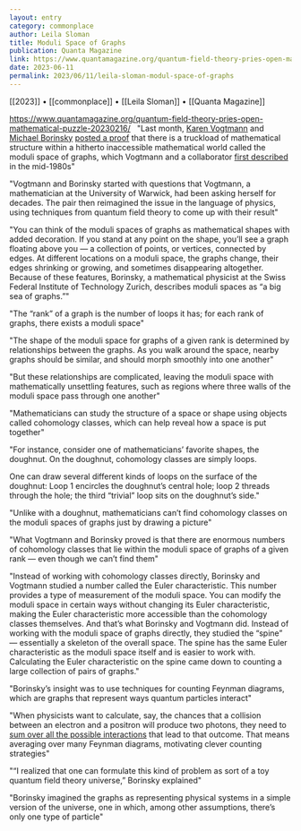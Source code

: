 ```yaml
---
layout: entry
category: commonplace
author: Leila Sloman
title: Moduli Space of Graphs
publication: Quanta Magazine
link: https://www.quantamagazine.org/quantum-field-theory-pries-open-mathematical-puzzle-20230216/
date: 2023-06-11
permalink: 2023/06/11/leila-sloman-modul-space-of-graphs
---
```


[[2023]] • [[commonplace]] • [[Leila Sloman]] • [[Quanta Magazine]]

https://www.quantamagazine.org/quantum-field-theory-pries-open-mathematical-puzzle-20230216/
 
"Last month, [Karen Vogtmann](https://warwick.ac.uk/fac/sci/maths/people/staff/karen_vogtmann/) and [Michael Borinsky](https://michaelborinsky.com/) [posted a proof](https://arxiv.org/abs/2301.01121) that there is a truckload of mathematical structure within a hitherto inaccessible mathematical world called the moduli space of graphs, which Vogtmann and a collaborator [first described](https://link.springer.com/article/10.1007/BF01388734) in the mid-1980s"

"Vogtmann and Borinsky started with questions that Vogtmann, a mathematician at the University of Warwick, had been asking herself for decades. The pair then reimagined the issue in the language of physics, using techniques from quantum field theory to come up with their result"

"You can think of the moduli spaces of graphs as mathematical shapes with added decoration. If you stand at any point on the shape, you’ll see a graph floating above you — a collection of points, or vertices, connected by edges. At different locations on a moduli space, the graphs change, their edges shrinking or growing, and sometimes disappearing altogether. Because of these features, Borinsky, a mathematical physicist at the Swiss Federal Institute of Technology Zurich, describes moduli spaces as “a big sea of graphs.”"

"The “rank” of a graph is the number of loops it has; for each rank of graphs, there exists a moduli space"

"The shape of the moduli space for graphs of a given rank is determined by relationships between the graphs. As you walk around the space, nearby graphs should be similar, and should morph smoothly into one another"

"But these relationships are complicated, leaving the moduli space with mathematically unsettling features, such as regions where three walls of the moduli space pass through one another"

"Mathematicians can study the structure of a space or shape using objects called cohomology classes, which can help reveal how a space is put together"

"For instance, consider one of mathematicians’ favorite shapes, the doughnut. On the doughnut, cohomology classes are simply loops.

One can draw several different kinds of loops on the surface of the doughnut: Loop 1 encircles the doughnut’s central hole; loop 2 threads through the hole; the third “trivial” loop sits on the doughnut’s side."

"Unlike with a doughnut, mathematicians can’t find cohomology classes on the moduli spaces of graphs just by drawing a picture"

"What Vogtmann and Borinsky proved is that there are enormous numbers of cohomology classes that lie within the moduli space of graphs of a given rank — even though we can’t find them"

"Instead of working with cohomology classes directly, Borinsky and Vogtmann studied a number called the Euler characteristic. This number provides a type of measurement of the moduli space. You can modify the moduli space in certain ways without changing its Euler characteristic, making the Euler characteristic more accessible than the cohomology classes themselves. And that’s what Borinsky and Vogtmann did. Instead of working with the moduli space of graphs directly, they studied the “spine” — essentially a skeleton of the overall space. The spine has the same Euler characteristic as the moduli space itself and is easier to work with. Calculating the Euler characteristic on the spine came down to counting a large collection of pairs of graphs."

"Borinsky’s insight was to use techniques for counting Feynman diagrams, which are graphs that represent ways quantum particles interact"

"When physicists want to calculate, say, the chances that a collision between an electron and a positron will produce two photons, they need to [sum over all the possible interactions](https://www.quantamagazine.org/how-our-reality-may-be-a-sum-of-all-possible-realities-20230206/) that lead to that outcome. That means averaging over many Feynman diagrams, motivating clever counting strategies"

"“I realized that one can formulate this kind of problem as sort of a toy quantum field theory universe,” Borinsky explained"

"Borinsky imagined the graphs as representing physical systems in a simple version of the universe, one in which, among other assumptions, there’s only one type of particle"
